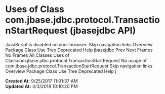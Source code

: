 # Uses of Class com.jbase.jdbc.protocol.TransactionStartRequest (jbasejdbc   API)

JavaScript is disabled on your browser. Skip navigation links Overview Package Class Use Tree Deprecated Help jbasejdbc Prev Next Frames No Frames All Classes Uses of Classcom.jbase.jdbc.protocol.TransactionStartRequest No usage of com.jbase.jdbc.protocol.TransactionStartRequest Skip navigation links Overview Package Class Use Tree Deprecated Help j  

**Created At:** 9/25/2017 11:01:37 AM  
**Updated At:** 4/3/2018 10:10:20 PM  

